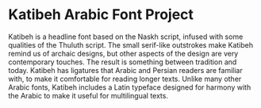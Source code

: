 # Katibeh Arabic Font Project

Katibeh is a headline font based on the Naskh script, infused with some qualities of the Thuluth script. 
The small serif-like outstrokes make Katibeh remind us of archaic designs, but other aspects of the design are very contemporary touches.
The result is something between tradition and today. 
Katibeh has ligatures that Arabic and Persian readers are familiar with, to make it comfortable for reading longer texts. 
Unlike many other Arabic fonts, Katibeh includes a Latin typeface designed for harmony with the Arabic to make it useful for multilingual texts.

